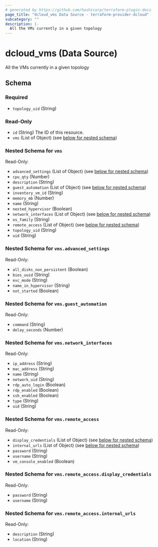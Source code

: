 ```yaml
---
# generated by https://github.com/hashicorp/terraform-plugin-docs
page_title: "dcloud_vms Data Source - terraform-provider-dcloud"
subcategory: ""
description: |-
  All the VMs currently in a given topology
---
```


# dcloud_vms (Data Source)

All the VMs currently in a given topology



<!-- schema generated by tfplugindocs -->
## Schema

### Required

- `topology_uid` (String)

### Read-Only

- `id` (String) The ID of this resource.
- `vms` (List of Object) (see [below for nested schema](#nestedatt--vms))

<a id="nestedatt--vms"></a>
### Nested Schema for `vms`

Read-Only:

- `advanced_settings` (List of Object) (see [below for nested schema](#nestedobjatt--vms--advanced_settings))
- `cpu_qty` (Number)
- `description` (String)
- `guest_automation` (List of Object) (see [below for nested schema](#nestedobjatt--vms--guest_automation))
- `inventory_vm_id` (String)
- `memory_mb` (Number)
- `name` (String)
- `nested_hypervisor` (Boolean)
- `network_interfaces` (List of Object) (see [below for nested schema](#nestedobjatt--vms--network_interfaces))
- `os_family` (String)
- `remote_access` (List of Object) (see [below for nested schema](#nestedobjatt--vms--remote_access))
- `topology_uid` (String)
- `uid` (String)

<a id="nestedobjatt--vms--advanced_settings"></a>
### Nested Schema for `vms.advanced_settings`

Read-Only:

- `all_disks_non_persistent` (Boolean)
- `bios_uuid` (String)
- `evc_mode` (String)
- `name_in_hypervisor` (String)
- `not_started` (Boolean)


<a id="nestedobjatt--vms--guest_automation"></a>
### Nested Schema for `vms.guest_automation`

Read-Only:

- `command` (String)
- `delay_seconds` (Number)


<a id="nestedobjatt--vms--network_interfaces"></a>
### Nested Schema for `vms.network_interfaces`

Read-Only:

- `ip_address` (String)
- `mac_address` (String)
- `name` (String)
- `network_uid` (String)
- `rdp_auto_login` (Boolean)
- `rdp_enabled` (Boolean)
- `ssh_enabled` (Boolean)
- `type` (String)
- `uid` (String)


<a id="nestedobjatt--vms--remote_access"></a>
### Nested Schema for `vms.remote_access`

Read-Only:

- `display_credentials` (List of Object) (see [below for nested schema](#nestedobjatt--vms--remote_access--display_credentials))
- `internal_urls` (List of Object) (see [below for nested schema](#nestedobjatt--vms--remote_access--internal_urls))
- `password` (String)
- `username` (String)
- `vm_console_enabled` (Boolean)

<a id="nestedobjatt--vms--remote_access--display_credentials"></a>
### Nested Schema for `vms.remote_access.display_credentials`

Read-Only:

- `password` (String)
- `username` (String)


<a id="nestedobjatt--vms--remote_access--internal_urls"></a>
### Nested Schema for `vms.remote_access.internal_urls`

Read-Only:

- `description` (String)
- `location` (String)


